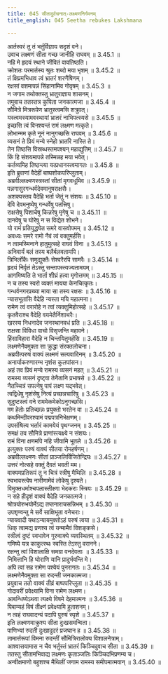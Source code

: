 ```yaml
---
title: 045 सीतादुर्वचनात्-लक्ष्मणनिर्गमनम्
title_english: 045 Seetha rebukes Lakshmana

---
```

<div class="audioEmbed"  caption="श्रीराम-हरिसीताराममूर्ति-घनपाठिभ्यां वचनम्" src="https://archive.org/download/Ramayana-recitation-Sriram-harisItArAmamUrti-Ghanapaati-v2/Kanda_3/Kanda_3_ARK-045-Sitaa_Durvachanath_Lakshamana_Nirgamanam.mp3"></div>

आर्तस्वरं तु तं भर्तुर्विज्ञाय सदृशं वने।  
उवाच लक्ष्मणं सीता गच्छ जानीहि राघवम् ॥ 3.45.1 ॥   
नहि मे हृदयं स्थाने जीवितं वावतिष्ठति।  
क्रोशतः परमार्तस्य श्रुतः शब्दो मया भृशम् ॥ 3.45.2 ॥   
तं क्षिप्रमभिधाव त्वं भ्रातरं शरणैषिणम्।  
रक्षसां वशमापन्नं सिंहानामिव गोवृषम् ॥ 3.45.3 ॥   
न जगाम तथोक्तस्तु भ्रातुराज्ञाय शासनम्।  
तमुवाच ततस्तत्र कुपिता जनकात्मजा ॥ 3.45.4 ॥   
सौमित्रे मित्ररूपेण भ्रातुस्त्वमसि शत्रुवत्।  
यस्त्वमस्यामवस्थायां भ्रातरं नाभिपत्स्यसे ॥ 3.45.5 ॥   
इच्छसि त्वं विनश्यन्तं रामं लक्ष्मण मत्कृते।  
लोभान्मम कृते नूनं नानुगच्छसि राघवम् ॥ 3.45.6 ॥   
व्यसनं ते प्रियं मन्ये स्नेहो भ्रातरि नास्ति ते।  
तेन तिष्ठसि विस्रब्धस्तमपश्यन् महाद्युतिम् ॥ 3.45.7 ॥   
किं हि संशयमापन्ने तस्मिन्नह मया भवेत्।  
कर्तव्यमिह तिष्ठन्त्या यत्प्रधानस्त्वमागतः ॥ 3.45.8 ॥   
इति ब्रुवाणां वैदेहीं बाष्पशोकपरिप्लुताम्।  
अब्रवील्लक्ष्मणस्त्रस्तां सीतां मृगवधूमिव ॥ 3.45.9 ॥   
पन्नगासुरगन्धर्वदेवमानुषराक्षसैः।  
अशक्यस्तव वैदेहि भर्ता जेतुं न संशयः ॥ 3.45.10 ॥   
देवि देवमनुष्येषु गन्धर्वेषु पतत्त्रिषु।  
राक्षसेषु पिशाचेषु किन्नरेषु मृगेषु च ॥ 3.45.11 ॥   
दानवेषु च घोरेषु न स विद्येत शोभने।  
यो रामं प्रतियुद्ध्येत समरे वासवोपमम् ॥ 3.45.12 ॥   
अवध्यः समरे रामो नैवं त्वं वक्तुमर्हसि।  
न त्वामस्मिन्वने हातुमुत्सहे राघवं विना ॥ 3.45.13 ॥   
अनिवार्यं बलं तस्य बलैर्बलवतामपि।  
त्रिभिर्लोकैः समुद्युक्तैः सेश्वरैरपि सामरैः ॥ 3.45.14 ॥   
हृदयं निर्वृतं तेऽस्तु सन्तापस्त्यज्यतामयम्।  
आगमिष्यति ते भार्ता शीघ्रं हत्वा मृगोत्तमम् ॥ 3.45.15 ॥   
न च तस्य स्वरो व्यक्तं मायया केनचित्कृतः।  
गन्धर्वनगरप्रख्या माया सा तस्य रक्षसः ॥ 3.45.16 ॥   
न्यासभूतासि वैदेहि न्यस्ता मयि महात्मना।  
रामेण त्वं वरारोहे न त्वां त्यक्तुमिहोत्सहे ॥ 3.45.17 ॥   
कृतवैराश्च वैदेहि वयमेतैर्निशाचरैः।  
खरस्य निधनादेव जनस्थानवधं प्रति ॥ 3.45.18 ॥   
राक्षसा विविधा वाचो विसृजन्ति महावने।  
हिंसाविहारा वैदेहि न चिन्तयितुमर्हसि ॥ 3.45.19 ॥   
लक्ष्मणेनैवमुक्ता सा क्रुद्धा संरक्तलोचना।  
अब्रवीत्परुषं वाक्यं लक्ष्मणं सत्यवादिनम् ॥ 3.45.20 ॥   
अनार्याकरुणारम्भ नृशंस कुलपांसन।  
अहं तव प्रियं मन्ये रामस्य व्यसनं महत् ॥ 3.45.21 ॥   
रामस्य व्यसनं दृष्ट्वा तेनैतानि प्रभाषसे ॥ 3.45.22 ॥   
नैतच्चित्रं सपत्नेषु पापं लक्ष्ण यद्भवेत्।  
त्वद्विधेषु नृशंसेषु नित्यं प्रच्छन्नचारिषु ॥ 3.45.23 ॥   
सुदुष्टस्त्वं वने राममेकमेकोऽनुगच्छसि।  
मम हेतोः प्रतिच्छन्नः प्रयुक्तो भरतेन वा ॥ 3.45.24 ॥   
कथमिन्दीवरश्यामं पद्मपत्रनिभेक्षणम्।  
उपसंश्रित्य भर्तारं कामयेयं पृथग्जनम् ॥ 3.45.25 ॥   
समक्षं तव सौमित्रे प्राणांस्त्यक्ष्ये न संशयः।  
रामं विना क्षणमपि नहि जीवामि भूतले ॥ 3.45.26 ॥   
इत्युक्तः परुषं वाक्यं सीतया रोमहर्षणम्।  
अब्रवील्लक्ष्मणः सीतां प्राञ्जलिर्विजितेन्द्रियः ॥ 3.45.27 ॥   
उत्तरं नोत्सहे वक्तुं दैवतं भवती मम।  
वाक्यमप्रतिरूपं तु न चित्रं स्त्रीषु मैथिलि ॥ 3.45.28 ॥   
स्वभावस्त्वेष नारीणामेवं लोकेषु दृश्यते।  
विमुक्तधर्माश्चपलास्तीक्ष्णा भेदकराः स्त्रियः ॥ 3.45.29 ॥   
न सहे हीदृशं वाक्यं वैदेहि जनकात्मजे।  
श्रोत्रयोरुभयोर्मेऽद्य तप्तनाराचसन्निभम् ॥ 3.45.30 ॥   
उपशृण्वन्तु मे सर्वे साक्षिभूता वनेचराः।  
न्यायवादी यथाऽन्यायमुक्तोऽहं परुषं त्वया ॥ 3.45.31 ॥   
धिक् त्वामद्य प्रणश्य त्वं यन्मामैवं विशङ्कसे।  
स्त्रीत्वं दुष्टं स्वभावेन गुरुवाक्ये व्यवस्थितम् ॥ 3.45.32 ॥   
गमिष्ये यत्र काकुत्स्थः स्वस्ति तेऽस्तु वरानने।  
रक्षन्तु त्वां विशालाक्षि समग्रा वनदेवताः ॥ 3.45.33 ॥   
निमित्तानि हि घोराणि यानि प्रादुर्भवन्ति मे।  
अपि त्वां सह रामेण पश्येयं पुनरागतः ॥ 3.45.34 ॥   
लक्ष्मणेनैवमुक्ता सा रुदन्ती जनकात्मजा।  
प्रयुवाच ततो वाक्यं तीव्रं बाष्पपरिप्लुता ॥ 3.45.35 ॥   
गोदावरीं प्रवेक्ष्यामि विना रामेण लक्ष्मण।  
आबन्धिष्येऽथवा त्यक्ष्ये विषमे देहमात्मनः ॥ 3.45.36 ॥   
पिबाम्यहं विषं तीक्ष्णं प्रवेक्ष्यामि हुताशनम्।  
न त्वहं राघवादन्यं पदापि पुरुषं स्पृशे ॥ 3.45.37 ॥   
इति लक्ष्मणमाक्रुश्य सीता दुःखसमन्विता।  
पाणिभ्यां रुदती दुःखादुदरं प्रजघान ह ॥ 3.45.38 ॥   
तामार्त्तरूपां विमना रुदन्तीं सौमित्रिरालोक्य विशालनेत्राम्।  
आश्वासयामास न चैव भर्तुस्तं भ्रातरं किञ्चिदुवाच सीता ॥ 3.45.39 ॥   
ततस्तु सीतामभिवाद्य लक्ष्मणः कृताञ्जलिः किञ्चिदभिप्रणम्य च।  
अन्वीक्षमाणो बहुशश्च मैथिलीं जगाम रामस्य समीपमात्मवान् ॥ 3.45.40 ॥   